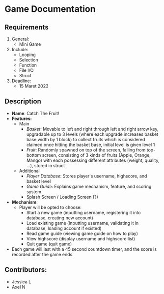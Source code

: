 # Game Documentation

## Requirements
1. General:
   - Mini Game
2. Include:
   - Looping
   - Selection
   - Function
   - File I/O
   - Struct
3. Deadline:
   - 15 Maret 2023


## Description
- **Name**: Catch The Fruit!
- **Features:**
    - Main
      - *Basket*: Movable to left and right through left and right arrow key, upgradable up to 3 levels (where each upgrade increases basket base width by 1 block) to collect fruits which is considered claimed once hitting the basket base, initial level is given level 1
      - *Fruit*: Randomly spawned on top of the screen, falling from top-bottom screen, consisting of 3 kinds of fruits (Apple, Orange, Mango) with each possessing different attributes (weight, quality, ...), stored in struct
    - Additional
      - *Player Database*: Stores player's username, highscore, and basket level
      - *Game Guide*: Explains game mechanism, feature, and scoring system
      - Splash Screen / Loading Screen (?)
- **Mechanism**:
    - Player will be opted to choose:
      - Start a new game (inputting username, registering it into database, creating new account)
      - Load existing game (inputting username, validating it in database, loading account if existed)
      - Read game guide (viewing game guide on how to play)
      - View highscore (display username and highscore list)
      - Quit game (quit game)
- Each game will last with a 45 second countdown timer, and the score is recorded after the game ends.

## Contributors:
  - Jessica L
  - Axel N

